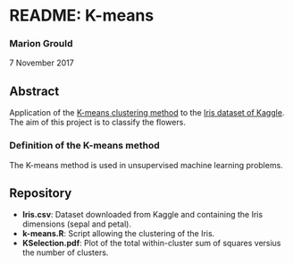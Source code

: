 # README: K-means

### Marion Grould
7 November 2017

## Abstract
Application of the [K-means clustering method](https://en.wikipedia.org/wiki/K-means_clustering) to the [Iris dataset of Kaggle](https://www.kaggle.com/uciml/iris). The aim of this project is to classify the flowers.

### Definition of the K-means method
The K-means method is used in unsupervised machine learning problems. 

## Repository
* **Iris.csv**: Dataset downloaded from Kaggle and containing the Iris dimensions (sepal and petal).
* **k-means.R**: Script allowing the clustering of the Iris. 
* **KSelection.pdf**: Plot of the total within-cluster sum of squares versius the number of clusters.
